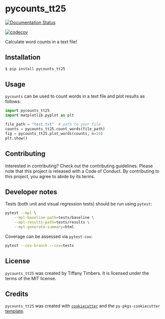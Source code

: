 # pycounts_tt25

[![Documentation Status](https://readthedocs.org/projects/pycounts-tt25/badge/?version=latest)](https://pycounts-tt25.readthedocs.io/en/latest/?badge=latest)

[![codecov](https://codecov.io/gh/ttimbers/pycounts_tt25/graph/badge.svg?token=788HY26XUG)](https://codecov.io/gh/ttimbers/pycounts_tt25)

Calculate word counts in a text file!

## Installation

```bash
$ pip install pycounts_tt25
```

## Usage

`pycounts` can be used to count words in a text file and plot results
as follows:

```python
import pycounts_tt25
import matplotlib.pyplot as plt

file_path = "test.txt"  # path to your file
counts = pycounts_tt25.count_words(file_path)
fig = pycounts_tt25.plot_words(counts, n=10)
plt.show()
```

## Contributing

Interested in contributing? Check out the contributing guidelines. Please note that this project is released with a Code of Conduct. By contributing to this project, you agree to abide by its terms.

## Developer notes

Tests (both unit and visual regression tests) should be run using `pytest`:

```bash
pytest --mpl \
    --mpl-baseline-path=tests/baseline \
    --mpl-results-path=tests/results \
    --mpl-generate-summary=html
```

Coverage can be assessed via `pytest-cov`:

```bash
pytest --cov-branch --cov=tests
```

## License

`pycounts_tt25` was created by Tiffany Timbers. It is licensed under the terms of the MIT license.

## Credits

`pycounts_tt25` was created with [`cookiecutter`](https://cookiecutter.readthedocs.io/en/latest/) and the `py-pkgs-cookiecutter` [template](https://github.com/py-pkgs/py-pkgs-cookiecutter).
